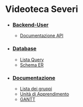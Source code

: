 # Videoteca Severi

* ### [Backend-User](backend/user)
  * [Documentazione API](doc/Backend-User-API.md)

* ### [Database](database/)
  * [Lista Query](database/QueryProgetto.txt)
  * [Schema ER](database/Schema%20ER%20(Bozza).png)

* ### [Documentazione](doc/)
  * [Lista dei gruppi](doc/GRUPPI.md)
  * [Unità di Apprendimento](doc/UDA_5ID.pdf)
  * [GANTT](doc/GANTT.pdf)
